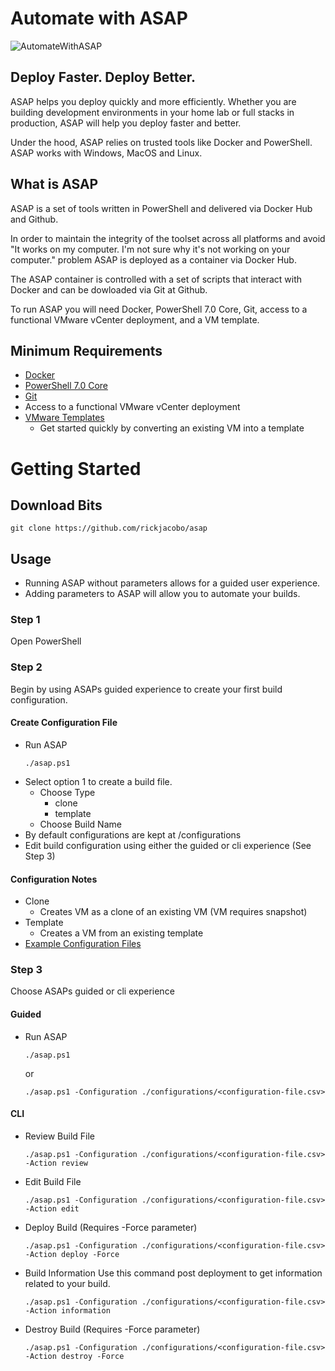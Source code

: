 # Automate with ASAP

![AutomateWithASAP](https://automatewithasap.com/assets/images/AutomateWithASAP.png)

## Deploy Faster. Deploy Better.
ASAP helps you deploy quickly and more efficiently. Whether you are building development environments in your home lab or full stacks in production, ASAP will help you deploy faster and better.

Under the hood, ASAP relies on trusted tools like Docker and PowerShell. ASAP works with Windows, MacOS and Linux.

## What is ASAP
ASAP is a set of tools written in PowerShell and delivered via Docker Hub and Github.

In order to maintain the integrity of the toolset across all platforms and avoid "It works on my computer. I'm not sure why it's not working on your computer." problem ASAP is deployed as a container via Docker Hub.

The ASAP container is controlled with a set of scripts that interact with Docker and can be dowloaded via Git at Github.

To run ASAP you will need Docker, PowerShell 7.0 Core, Git, access to a functional VMware vCenter deployment, and a VM template.

## Minimum Requirements
* [Docker](https://www.docker.com/get-started)
* [PowerShell 7.0 Core](https://github.com/PowerShell/PowerShell)
* [Git](https://git-scm.com/downloads)
* Access to a functional VMware vCenter deployment
* [VMware Templates](https://docs.vmware.com/en/VMware-vSphere/6.0/com.vmware.vsphere.hostclient.doc/GUID-846238E4-A1E3-4A28-B230-33BDD1D57454.html)
  * Get started quickly by converting an existing VM into a template

# Getting Started

## Download Bits
````
git clone https://github.com/rickjacobo/asap
````


## Usage
* Running ASAP without parameters allows for a guided user experience. 
* Adding parameters to ASAP will allow you to automate your builds.

### Step 1
Open PowerShell

### Step 2 
Begin by using ASAPs guided experience to create your first build configuration.
#### Create Configuration File
* Run ASAP
    ````
    ./asap.ps1
    ````
* Select option 1 to create a build file.
    * Choose Type
        * clone
        * template
    * Choose Build Name
* By default configurations are kept at <path to asap directory>/configurations
* Edit build configuration using either the guided or cli experience (See Step 3)

#### Configuration Notes
* Clone
    * Creates VM as a clone of an existing VM (VM requires snapshot)
* Template
    * Creates a VM from an existing template
* [Example Configuration Files](https://github.com/rickjacobo/asap/tree/main/configurations)
    
### Step 3
Choose ASAPs guided or cli experience
#### Guided
* Run ASAP
    ````
    ./asap.ps1
    ````
    or 
    ````
    ./asap.ps1 -Configuration ./configurations/<configuration-file.csv>
    ````


#### CLI
* Review Build File
    ````
    ./asap.ps1 -Configuration ./configurations/<configuration-file.csv> -Action review
    ````
* Edit Build File
    ````
    ./asap.ps1 -Configuration ./configurations/<configuration-file.csv> -Action edit
    ````
* Deploy Build (Requires -Force parameter)
    ````
    ./asap.ps1 -Configuration ./configurations/<configuration-file.csv> -Action deploy -Force
    ````
* Build Information
Use this command post deployment to get information related to your build.
    ````
    ./asap.ps1 -Configuration ./configurations/<configuration-file.csv> -Action information
    ````
* Destroy Build (Requires -Force parameter)
    ````
    ./asap.ps1 -Configuration ./configurations/<configuration-file.csv> -Action destroy -Force
    ````

